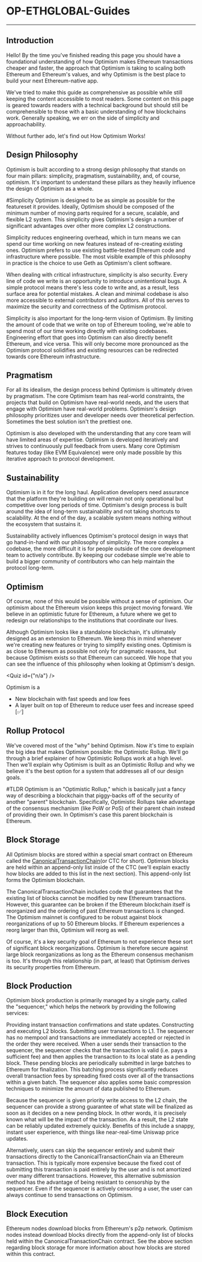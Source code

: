 # OP-ETHGLOBAL-Guides

---


<Section name="1. Introduction" description="Introduction to Optimism">

## Introduction
Hello! By the time you've finished reading this page you should have a foundational understanding of how Optimism makes Ethereum transactions cheaper and faster, the approach that Optimism is taking to scaling both Ethereum and Ethereum's values, and why Optimism is the best place to build your next Ethereum-native app.

We've tried to make this guide as comprehensive as possible while still keeping the content accessible to most readers. Some content on this page is geared towards readers with a technical background but should still be comprehensible to those with a basic understanding of how blockchains work. Generally speaking, we err on the side of simplicity and approachability.

Without further ado, let's find out How Optimism Works!


## Design Philosophy
Optimism is built according to a strong design philosophy that stands on four main pillars: simplicity, pragmatism, sustainability, and, of course, optimism. It's important to understand these pillars as they heavily influence the design of Optimism as a whole.

#Simplicity 
Optimism is designed to be as simple as possible for the featureset it provides. Ideally, Optimism should be composed of the minimum number of moving parts required for a secure, scalable, and flexible L2 system. This simplicity gives Optimism's design a number of significant advantages over other more complex L2 constructions.

Simplicity reduces engineering overhead, which in turn means we can spend our time working on new features instead of re-creating existing ones. Optimism prefers to use existing battle-tested Ethereum code and infrastructure where possible. The most visible example of this philosophy in practice is the choice to use Geth as Optimism's client software.

When dealing with critical infrastructure, simplicity is also security. Every line of code we write is an opportunity to introduce unintentional bugs. A simple protocol means there's less code to write and, as a result, less surface area for potential mistakes. A clean and minimal codebase is also more accessible to external contributors and auditors. All of this serves to maximize the security and correctness of the Optimism protocol.

Simplicity is also important for the long-term vision of Optimism. By limiting the amount of code that we write on top of Ethereum tooling, we're able to spend most of our time working directly with existing codebases. Engineering effort that goes into Optimism can also directly benefit Ethereum, and vice versa. This will only become more pronounced as the Optimism protocol solidifies and existing resources can be redirected towards core Ethereum infrastructure.

# Pragmatism 

For all its idealism, the design process behind Optimism is ultimately driven by pragmatism. The core Optimism team has real-world constraints, the projects that build on Optimism have real-world needs, and the users that engage with Optimism have real-world problems. Optimism's design philosophy prioritizes user and developer needs over theoretical perfection. Sometimes the best solution isn't the prettiest one.

Optimism is also developed with the understanding that any core team will have limited areas of expertise. Optimism is developed iteratively and strives to continuously pull feedback from users. Many core Optimism features today (like EVM Equivalence) were only made possible by this iterative approach to protocol development.

# Sustainability
Optimism is in it for the long haul. Application developers need assurance that the platform they're building on will remain not only operational but competitive over long periods of time. Optimism's design process is built around the idea of long-term sustainability and not taking shortcuts to scalability. At the end of the day, a scalable system means nothing without the ecosystem that sustains it.

Sustainability actively influences Optimism's protocol design in ways that go hand-in-hand with our philosophy of simplicity. The more complex a codebase, the more difficult it is for people outside of the core development team to actively contribute. By keeping our codebase simple we're able to build a bigger community of contributors who can help maintain the protocol long-term.

# Optimism 
Of course, none of this would be possible without a sense of optimism. Our optimism about the Ethereum vision keeps this project moving forward. We believe in an optimistic future for Ethereum, a future where we get to redesign our relationships to the institutions that coordinate our lives.

Although Optimism looks like a standalone blockchain, it's ultimately designed as an extension to Ethereum. We keep this in mind whenever we're creating new features or trying to simplify existing ones. Optimism is as close to Ethereum as possible not only for pragmatic reasons, but because Optimism exists so that Ethereum can succeed. We hope that you can see the influence of this philosophy when looking at Optimism's design.

<Quiz id={"n/a"} />

Optimism is a 
- New blockchain with fast speeds and low fees
- A layer built on top of Ethereum to reduce user fees and increase speed [✅]

</Section>

<Section name="2. How does Optimism work?" description="Understanding Optimism">

## Rollup Protocol

We've covered most of the "why" behind Optimism. Now it's time to explain the big idea that makes Optimism possible: the Optimistic Rollup. We'll go through a brief explainer of how Optimistic Rollups work at a high level. Then we'll explain why Optimism is built as an Optimistic Rollup and why we believe it's the best option for a system that addresses all of our design goals.

#TLDR
Optimism is an "Optimistic Rollup," which is basically just a fancy way of describing a blockchain that piggy-backs off of the security of another "parent" blockchain. Specifically, Optimistic Rollups take advantage of the consensus mechanism (like PoW or PoS) of their parent chain instead of providing their own. In Optimism's case this parent blockchain is Ethereum.

## Block Storage 
All Optimism blocks are stored within a special smart contract on Ethereum called the [CanonicalTransactionChain](https://etherscan.io/address/0x5E4e65926BA27467555EB562121fac00D24E9dD2)(or CTC for short). Optimism blocks are held within an append-only list inside of the CTC (we'll explain exactly how blocks are added to this list in the next section). This append-only list forms the Optimism blockchain.

The CanonicalTransactionChain includes code that guarantees that the existing list of blocks cannot be modified by new Ethereum transactions. However, this guarantee can be broken if the Ethereum blockchain itself is reorganized and the ordering of past Ethereum transactions is changed. The Optimism mainnet is configured to be robust against block reorganizations of up to 50 Ethereum blocks. If Ethereum experiences a reorg larger than this, Optimism will reorg as well.

Of course, it's a key security goal of Ethereum to not experience these sort of significant block reorganizations. Optimism is therefore secure against large block reorganizations as long as the Ethereum consensus mechanism is too. It's through this relationship (in part, at least) that Optimism derives its security properties from Ethereum.

## Block Production
Optimism block production is primarily managed by a single party, called the "sequencer," which helps the network by providing the following services:

Providing instant transaction confirmations and state updates.
Constructing and executing L2 blocks.
Submitting user transactions to L1.
The sequencer has no mempool and transactions are immediately accepted or rejected in the order they were received. When a user sends their transaction to the sequencer, the sequencer checks that the transaction is valid (i.e. pays a sufficient fee) and then applies the transaction to its local state as a pending block. These pending blocks are periodically submitted in large batches to Ethereum for finalization. This batching process significantly reduces overall transaction fees by spreading fixed costs over all of the transactions within a given batch. The sequencer also applies some basic compression techniques to minimize the amount of data published to Ethereum.

Because the sequencer is given priority write access to the L2 chain, the sequencer can provide a strong guarantee of what state will be finalized as soon as it decides on a new pending block. In other words, it is precisely known what will be the impact of the transaction. As a result, the L2 state can be reliably updated extremely quickly. Benefits of this include a snappy, instant user experience, with things like near-real-time Uniswap price updates.

Alternatively, users can skip the sequencer entirely and submit their transactions directly to the CanonicalTransactionChain via an Ethereum transaction. This is typically more expensive because the fixed cost of submitting this transaction is paid entirely by the user and is not amortized over many different transactions. However, this alternative submission method has the advantage of being resistant to censorship by the sequencer. Even if the sequencer is actively censoring a user, the user can always continue to send transactions on Optimism.

## Block Execution
Ethereum nodes download blocks from Ethereum's p2p network. Optimism nodes instead download blocks directly from the append-only list of blocks held within the CanonicalTransactionChain contract. See the above section regarding block storage for more information about how blocks are stored within this contract.

